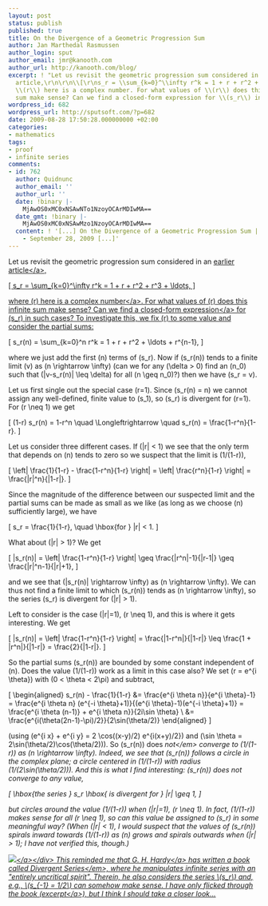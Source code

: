 ```yaml
---
layout: post
status: publish
published: true
title: On the Divergence of a Geometric Progression Sum
author: Jan Marthedal Rasmussen
author_login: sput
author_email: jmr@kanooth.com
author_url: http://kanooth.com/blog/
excerpt: ! "Let us revisit the geometric progression sum considered in an earlier
  article,\r\n\r\n\\[\r\ns_r = \\sum_{k=0}^\\infty r^k = 1 + r + r^2 + r^3 + \\ldots,\r\n\\]\r\n\r\nwhere
  \\(r\\) here is a complex number. For what values of \\(r\\) does this infinite
  sum make sense? Can we find a closed-form expression for \\(s_r\\) in such cases?\r\n"
wordpress_id: 682
wordpress_url: http://sputsoft.com/?p=682
date: 2009-08-28 17:50:28.000000000 +02:00
categories:
- mathematics
tags:
- proof
- infinite series
comments:
- id: 762
  author: Quidnunc
  author_email: ''
  author_url: ''
  date: !binary |-
    MjAwOS0xMC0xNSAwNTo1NzoyOCArMDIwMA==
  date_gmt: !binary |-
    MjAwOS0xMC0xNSAwMzo1NzoyOCArMDIwMA==
  content: ! '[...] On the Divergence of a Geometric Progression Sum | SputSoft (sputsoft.com)
    - September 28, 2009 [...]'
---
```

Let us revisit the geometric progression sum considered in an <a href="&#47;blog&#47;2008&#47;10&#47;nice-geometric-progression-proof.html">earlier article<&#47;a>,

\[
s_r = \sum_{k=0}^\infty r^k = 1 + r + r^2 + r^3 + \ldots,
\]

where \(r\) here is a <a href="http:&#47;&#47;en.wikipedia.org&#47;wiki&#47;Complex_number">complex number<&#47;a>. For what values of \(r\) does this infinite sum make sense? Can we find a <a href="http:&#47;&#47;en.wikipedia.org&#47;wiki&#47;Closed-form_expression">closed-form expression<&#47;a> for \(s_r\) in such cases? To investigate this, we fix \(r\) to some value and consider the partial sums:

<a id="more"></a><a id="more-682"></a>

\[
s_r(n) = \sum_{k=0}^n r^k = 1 + r + r^2 + \ldots + r^{n-1},
\]

where we just add the first \(n\) terms of \(s_r\). Now if \(s_r(n)\) tends to a finite limit&nbsp;\(v\) as \(n \rightarrow \infty\) (can we for any \(\delta > 0\) find an \(n_0\) such that \(|v-s_r(n)| \leq \delta\) for all \(n \geq n_0\)?) then we have \(s_r = v\).

Let us first single out the special case \(r=1\). Since \(s_r(n) = n\) we cannot assign any well-defined, finite value to \(s_1\), so \(s_r\) is divergent for \(r=1\). For \(r \neq 1\) we get

\[
(1-r) s_r(n) = 1-r^n \quad \Longleftrightarrow \quad s_r(n) = \frac{1-r^n}{1-r}.
\]

Let us consider three different cases. If \(|r| < 1\) we see that the only term that depends on \(n\) tends to zero so we suspect that the limit is \(1&#47;(1-r)\),

\[
\left| \frac{1}{1-r} - \frac{1-r^n}{1-r} \right| = \left| \frac{r^n}{1-r} \right| = \frac{|r|^n}{|1-r|}.
\]

Since the magnitude of the difference between our suspected limit and the partial sums can be made as small as we like (as long as we choose \(n\) sufficiently large), we have

\[
s_r = \frac{1}{1-r}, \quad \hbox{for } |r| < 1.
\]

What about \(|r| > 1\)? We get

\[
|s_r(n)| = \left| \frac{1-r^n}{1-r} \right| \geq \frac{|r^n|-1}{|r-1|} \geq \frac{|r|^n-1}{|r|+1},
\]

and we see that \(|s_r(n)| \rightarrow \infty\) as \(n \rightarrow \infty\). We can thus not find a finite limit to which \(s_r(n)\) tends as \(n \rightarrow \infty\), so the series \(s_r\) is divergent for \(|r| > 1\).

Left to consider is the case \(|r|=1\), \(r \neq 1\), and this is where it gets interesting. We get

\[
|s_r(n)| = \left| \frac{1-r^n}{1-r} \right| = \frac{|1-r^n|}{|1-r|}
\leq \frac{1 + |r^n|}{|1-r|} = \frac{2}{|1-r|}.
\]

So the partial sums \(s_r(n)\) are bounded by some constant independent of \(n\). Does the value \(1&#47;(1-r)\) work as a limit in this case also? We set \(r = e^{i \theta}\) with \(0 < \theta < 2\pi\) and subtract,

\[
\begin{aligned}
s_r(n) - \frac{1}{1-r} &= \frac{e^{i \theta n}}{e^{i \theta}-1} = \frac{e^{i \theta n} (e^{-i \theta}+1)}{(e^{i \theta}-1)(e^{-i \theta}+1)} = \frac{e^{i \theta (n-1)} + e^{i \theta n}}{2i\sin \theta} \\
&= \frac{e^{i(\theta(2n-1)-\pi)&#47;2}}{2\sin(\theta&#47;2)}
\end{aligned}
\]

(using \(e^{i x} + e^{i y} = 2 \cos((x-y)&#47;2) e^{i(x+y)&#47;2}\) and \(\sin \theta = 2\sin(\theta&#47;2)\cos(\theta&#47;2)\)). So \(s_r(n)\) does <em>not<&#47;em> converge to \(1&#47;(1-r)\) as \(n \rightarrow \infty\). Indeed, we see that \(s_r(n)\) follows a circle in the complex plane; a circle centered in \(1&#47;(1-r)\) with radius \(1&#47;(2\sin(\theta&#47;2))\). And this is what I find interesting: \(s_r(n)\) does not converge to any value,

\[
\hbox{the series } s_r \hbox{ is divergent for } |r| \geq 1,
\]

but circles around the value \(1&#47;(1-r)\) when \(|r|=1\), \(r \neq 1\). In fact, \(1&#47;(1-r)\) makes sense for all \(r \neq 1\), so can this value be assigned to \(s_r\) in some meaningful way? (When \(|r| < 1\), I would suspect that the values of \(s_r(n)\) spirals inward towards \(1&#47;(1-r)\) as \(n\) grows and spirals outwards when \(|r| > 1\); I have not verified this, though.)

<div style="float:right"><a href="&#47;book&#47;link.php?id=hardy-div"><img src="&#47;book&#47;hardy-div.jpg" &#47;><&#47;a><&#47;div>
This reminded me that <a href="http:&#47;&#47;en.wikipedia.org&#47;wiki&#47;G._H._Hardy">G. H. Hardy<&#47;a> has written a book called <em>Divergent Series<&#47;em>, where he manipulates infinite series with an "entirely uncritical spirit". Therein, he also considers the series \(s_r\) and, e.g., \(s_{-1} = 1&#47;2\) can somehow make sense. I have only flicked through the book (<a href="http:&#47;&#47;books.google.com&#47;books?id=jPccoUKsLdQC&printsec=frontcover&source=gbs_v2_summary_r&cad=0">excerpt<&#47;a>), but I think I should take a closer look...
